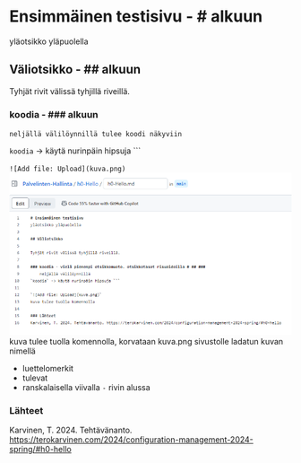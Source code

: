 # Ensimmäinen testisivu - # alkuun
yläotsikko yläpuolella

## Väliotsikko - ## alkuun

Tyhjät rivit välissä tyhjillä riveillä.

### koodia - ### alkuun
    neljällä välilöynnillä tulee koodi näkyviin
`koodia` -> käytä nurinpäin hipsuja ```

`![Add file: Upload](kuva.png)`
![Add file: Upload](h0-tuntitehtava.png)
kuva tulee tuolla komennolla, korvataan kuva.png sivustolle ladatun kuvan nimellä

- luettelomerkit
- tulevat
- ranskalaisella viivalla `-` rivin alussa

### Lähteet
Karvinen, T. 2024. Tehtävänanto. https://terokarvinen.com/2024/configuration-management-2024-spring/#h0-hello
